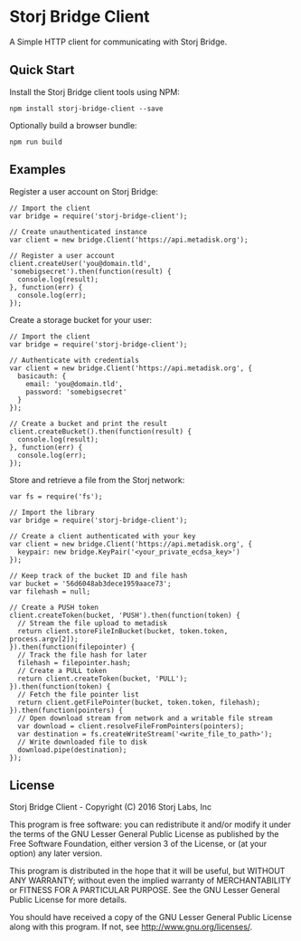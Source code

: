 Storj Bridge Client
===================

A Simple HTTP client for communicating with Storj Bridge.

Quick Start
-----------

Install the Storj Bridge client tools using NPM:

```
npm install storj-bridge-client --save
```

Optionally build a browser bundle:

```
npm run build
```

Examples
--------

Register a user account on Storj Bridge:

```
// Import the client
var bridge = require('storj-bridge-client');

// Create unauthenticated instance
var client = new bridge.Client('https://api.metadisk.org');

// Register a user account
client.createUser('you@domain.tld', 'somebigsecret').then(function(result) {
  console.log(result);
}, function(err) {
  console.log(err);
});
```

Create a storage bucket for your user:

```
// Import the client
var bridge = require('storj-bridge-client');

// Authenticate with credentials
var client = new bridge.Client('https://api.metadisk.org', {
  basicauth: {
    email: 'you@domain.tld',
    password: 'somebigsecret'
  }
});

// Create a bucket and print the result
client.createBucket().then(function(result) {
  console.log(result);
}, function(err) {
  console.log(err);
});
```

Store and retrieve a file from the Storj network:

```
var fs = require('fs');

// Import the library
var bridge = require('storj-bridge-client');

// Create a client authenticated with your key
var client = new bridge.Client('https://api.metadisk.org', {
  keypair: new bridge.KeyPair('<your_private_ecdsa_key>')
});

// Keep track of the bucket ID and file hash
var bucket = '56d6048ab3dece1959aace73';
var filehash = null;

// Create a PUSH token
client.createToken(bucket, 'PUSH').then(function(token) {
  // Stream the file upload to metadisk
  return client.storeFileInBucket(bucket, token.token, process.argv[2]);
}).then(function(filepointer) {
  // Track the file hash for later
  filehash = filepointer.hash;
  // Create a PULL token
  return client.createToken(bucket, 'PULL');
}).then(function(token) {
  // Fetch the file pointer list
  return client.getFilePointer(bucket, token.token, filehash);
}).then(function(pointers) {
  // Open download stream from network and a writable file stream
  var download = client.resolveFileFromPointers(pointers);
  var destination = fs.createWriteStream('<write_file_to_path>');
  // Write downloaded file to disk
  download.pipe(destination);
});
```

License
-------

Storj Bridge Client -  Copyright (C) 2016 Storj Labs, Inc

This program is free software: you can redistribute it and/or modify it under
the terms of the GNU Lesser General Public License as published by the Free
Software Foundation, either version 3 of the License, or (at your option) any
later version.

This program is distributed in the hope that it will be useful, but WITHOUT ANY
WARRANTY; without even the implied warranty of MERCHANTABILITY or FITNESS FOR A
PARTICULAR PURPOSE. See the GNU Lesser General Public License for more details.

You should have received a copy of the GNU Lesser General Public License along
with this program. If not, see http://www.gnu.org/licenses/.
